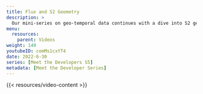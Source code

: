 ```yaml
---
title: Flux and S2 Geometry
description: >
  Our mini-series on geo-temporal data continues with a dive into S2 geometry. Here, Nathanial Cook describes what S2 geometry is, how it accelerates geo-spatial data processing, and how to use S2 cell data in InfluxDB. To learn more about the basics of geo-temporal data and InfluxDB, see [Part 1](https://youtu.be/OlT1-kMNdCs). To learn more about using Flux to query geo-temporal data, see [Part 3](https://youtu.be/iT_qKqDWm98).
menu:
  resources:
    parent: Videos
weight: 149
youtubeID: comMs1cxYT4
date: 2022-6-30
series: [Meet the Developers S5]
metadata: [Meet the Developer Series]
---
```


{{< resources/video-content >}}
